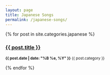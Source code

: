 ```yaml
---
layout: page
title: Japanese Songs
permalink: /japanese-songs/
---
```


{% for post in site.categories.japanese %}
  <h3><a href="{{ post.url }}">{{ post.title }}</a></h3>
  <p><small><strong>{{ post.date | date: "%B %e, %Y" }}</strong> {{ post.category }} </small></p>			
{% endfor %}
